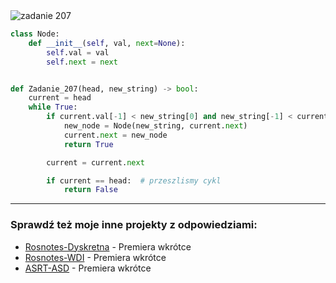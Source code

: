 <picture>
  <source srcset="../../srt/zbior_zadan/207.png" media="(prefers-color-scheme: light)">
  <source srcset="../../srt/zbior_zadan/black_207.png" media="(prefers-color-scheme: dark)">
  <img src="../../srt/zbior_zadan/black_207.png" alt="zadanie 207">
</picture>

```python
class Node:
    def __init__(self, val, next=None):
        self.val = val
        self.next = next


def Zadanie_207(head, new_string) -> bool:
    current = head
    while True:
        if current.val[-1] < new_string[0] and new_string[-1] < current.next.val[0]:  # czy nowy napis pasuje z 2 stron
            new_node = Node(new_string, current.next)
            current.next = new_node
            return True

        current = current.next

        if current == head:  # przeszlismy cykl
            return False
```

---
### Sprawdź też moje inne projekty z odpowiedziami:
- [Rosnotes-Dyskretna](https://github.com/kamilGie/Rosnotes-Dyskretna) - Premiera wkrótce
- [Rosnotes-WDI](https://github.com/kamilGie/Rosnotes-WDI) - Premiera wkrótce
- [ASRT-ASD](https://github.com/kamilGie/Rosnotes-Dyskretna) - Premiera wkrótce

